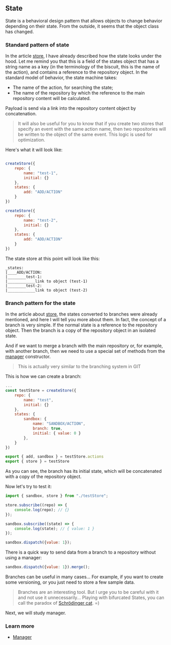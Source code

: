 ## State

State is a behavioral design pattern that allows objects to change behavior depending on their state. From the outside, it seems that the object class has changed.

### Standard pattern of state
In the article [store](./STORE.md), I have already described how the state looks under the hood. Let me remind you that this is a field of the states object that has a string name as a key (in the terminology of the biscuit, this is the name of the action), and contains a reference to the repository object. In the standard model of behavior, the state machine takes:
- The name of the action, for searching the state;
- The name of the repository by which the reference to the main repository content will be calculated. 
  
  
Payload is send via a link into the repository content object by concatenation.

> It will also be useful for you to know that if you create two stores that specify an event with the same action name, then two repositories will be written to the object of the same event. This logic is used for optimization.

Here's what it will look like:

```javascript

createStore({
    repo: {
        name: "test-1",
        initial: {}
    },
    states: {
        add: "ADD/ACTION"
    }
})

createStore({
    repo: {
        name: "test-2",
        initial: {}
    },
    states: {
        add: "ADD/ACTION"
    }
})
```
The state store at this point will look like this:
```
_states:
|____ADD/ACTION:
|________test-1:
|____________link to object (test-1)
|________test-2:
|____________link to object (test-2)
```

### Branch pattern for the state
In the article about [store](./STORE.md), the states converted to branches were already mentioned, and here I will tell you more about them.
In fact, the concept of a branch is very simple. If the normal state is a reference to the repository object. Then the branch is a copy of the repository object in an isolated state.

And if we want to merge a branch with the main repository or, for example, with another branch, then we need to use a special set of methods from the [manager](./MANAGER.md) constructor.

> This is actually very similar to the branching system in GIT

This is how we can create a branch:
```javascript
...
const testStore = createStore({
    repo: {
        name: "test",
        initial: {}
    },
    states: {
        sandbox: {
            name: "SANDBOX/ACTION",
            branch: true,
            initial: { value: 0 }
        },
    }
})

export { add, sandbox } = testStore.actions
export { store } = testStore
```
As you can see, the branch has its initial state, which will be concatenated with a copy of the repository object.

Now let's try to test it:
```javascript
import { sandbox, store } from "./testStore";

store.subscribe((repo) => {
    console.log(repo); // {}
});

sandbox.subscribe((state) => {
    console.log(state); // { value: 1 }
});

sandbox.dispatch({value: 1});
```
There is a quick way to send data from a branch to a repository without using a manager:

```javascript
sandbox.dispatch({value: 1}).merge();
```

Branches can be useful in many cases... For example, if you want to create some versioning, or you just need to store a few sample data.

> Branches are an interesting tool. But I urge you to be careful with it and not use it unnecessarily... Playing with bifurcated States, you can call the paradox of [Schrödinger cat](https://en.wikipedia.org/wiki/Schr%C3%B6dinger%27s_cat). =)

Next, we will study manager.

### Learn more
- [Manager](./MANAGER.md)